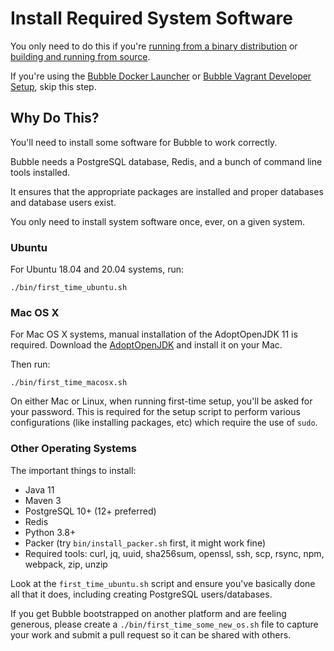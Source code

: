 Install Required System Software
================================
You only need to do this if you're [running from a binary distribution](run-binary.md)
or [building and running from source](dev.md).

If you're using the [Bubble Docker Launcher](docker-launcher.md) or
[Bubble Vagrant Developer Setup](dev_vagrant.md), skip this step.

## Why Do This?
You'll need to install some software for Bubble to work correctly.

Bubble needs a PostgreSQL database, Redis, and a bunch of command line tools installed. 

It ensures that the appropriate packages are installed and proper databases and database users exist.

You only need to install system software once, ever, on a given system.

### Ubuntu
For Ubuntu 18.04 and 20.04 systems, run:

    ./bin/first_time_ubuntu.sh

### Mac OS X
For Mac OS X systems, manual installation of the AdoptOpenJDK 11 is required.
Download the [AdoptOpenJDK](https://adoptopenjdk.net/index.html?variant=openjdk11&jvmVariant=hotspot)
and install it on your Mac.

Then run:

    ./bin/first_time_macosx.sh

On either Mac or Linux, when running first-time setup, you'll be asked for your password.
This is required for the setup script to perform various configurations (like installing packages,
etc) which require the use of `sudo`.

### Other Operating Systems
The important things to install:
  * Java 11
  * Maven 3
  * PostgreSQL 10+ (12+ preferred)
  * Redis
  * Python 3.8+
  * Packer (try `bin/install_packer.sh` first, it might work fine)
  * Required tools: curl, jq, uuid, sha256sum, openssl, ssh, scp, rsync, npm, webpack, zip, unzip

Look at the `first_time_ubuntu.sh` script and ensure you've basically done all that it does,
including creating PostgreSQL users/databases.

If you get Bubble bootstrapped on another platform and are feeling generous, please create a
`./bin/first_time_some_new_os.sh` file to capture your work and submit a pull request so
it can be shared with others.
